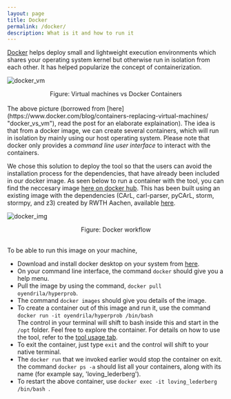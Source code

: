 ```yaml
---
layout: page
title: Docker
permalink: /docker/
description: What is it and how to run it
---
```

[Docker](https://www.docker.com/ "Docker") helps deploy small and lightweight execution environments which shares your operating system kernel but otherwise run in isolation from each other. It has helped popularize the concept of containerization.

![docker_vm](../assets/images/docker_vm.png)
<div style="text-align: center;"> Figure: Virtual machines vs Docker Containers </div>
<br> 
The above picture (borrowed from [here](https://www.docker.com/blog/containers-replacing-virtual-machines/ "docker_vs_vm"), read the post for an elaborate explaination). The idea is that from a docker image, we can create several containers, which will run in isolation by mainly using our host operating system. Please note that docker only provides a <i>command line user interface</i> to interact with the containers.

We chose this solution to deploy the tool so that the users can avoid the installation process for the dependencies, that have already been included in our docker image. As seen below to run a container with the tool, you can find the neccesary image [here on docker hub](https://hub.docker.com/r/oyendrila/hyperprob "hub"). This has been built using an existing image with the dependencies (CArL, carl-parser, pyCArL, storm, stormpy, and z3) created by RWTH Aachen, available [here](https://hub.docker.com/r/movesrwth/stormpy "doc_img"). 

![docker_img](../assets/images/docker.png)
<div style="text-align: center;"> Figure: Docker workflow </div>
<br> 

To be able to run this image on your machine, 
- Download and install docker desktop on your system from [here](https://docs.docker.com/desktop/ "doc_link").<br>
- On your command line interface, the command `docker` should give you a help menu.
- Pull the image by using the command, `docker pull oyendrila/hyperprob`.
- The command `docker images` should give you details of the image.
- To create a container out of this image and run it, use the command <br>
`docker run -it oyendrila/hyperprob /bin/bash` <br> The control in your terminal will shift to bash inside this and start in the `/opt` folder. Feel free to explore the container. For details on how to use the tool, refer to the [tool usage tab](tool_usage/ "tool_usage tab").
- To exit the container, just type `exit` and the control will shift to your native terminal.
- The `docker run` that we invoked earlier would stop the container on exit. the command `docker ps -a` should list all your containers, along with its name (for example say, 'loving_lederberg').
- To restart the above container, use `docker exec -it loving_lederberg /bin/bash `. 